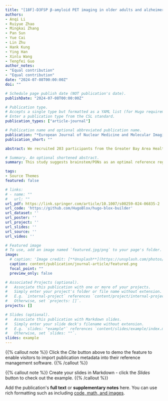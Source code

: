 ```yaml
---
title: "[18F]-D3FSP β-amyloid PET imaging in older adults and alzheimer’s disease"
authors:
- Anqi Li
- Ruiyue Zhao
- Mingkai Zhang
- Pan Sun
- Yue Cai
- Lin Zhu
- Hank Kung
- Ying Han
- Xinlu Wang
- Tengfei Guo
author_notes:
- "Equal contribution"
- "Equal contribution"
date: "2024-07-08T00:00:00Z"
doi: ""

# Schedule page publish date (NOT publication's date).
publishDate: "2024-07-08T00:00:00Z"

# Publication type.
# Accepts a single type but formatted as a YAML list (for Hugo requirements).
# Enter a publication type from the CSL standard.
publication_types: ["article-journal"]

# Publication name and optional abbreviated publication name.
publication: "*European Journal of Nuclear Medicine and Molecular Imaging, 1*"
publication_short: ""

abstract: We recruited 203 participants from the Greater Bay Area Healthy Aging Brain Study (GHABS) to undergo [18F]-D3FSP Aβ PET imaging. We analyzed plasma Aβ42/Aβ40, p-Tau181, glial fibrillary acidic protein (GFAP), and neurofilament light (NfL) using the Simoa platform. We compared the standardized uptake value (SUV) of five reference regions (cerebellum, cerebellum cortex, brainstem/PONs, white matter, composite of the four regions above) and AD typical cortical region (COMPOSITE) SUVR among different clinical groups. The association of D3FSP SUVR with plasma biomarkers, imaging biomarkers, and cognition was also investigated.Brainstem/PONs SUV showed the lowest fluctuation across diagnostic groups, and COMPOSITE D3FSP SUVR had an enormous effect distinguishing cognitively impaired (CI) individuals from cognitively unimpaired (CU) individuals. COMPOSITE SUVR (Referred to brainstem/PONs) was positively correlated with p-Tau181 (p < 0.001), GFAP (p < 0.001), NfL (p = 0.014) in plasma and temporal-metaROI tau deposition (p < 0.001), and negatively related to plasma Aβ42/Aβ40 (p < 0.001), temporal-metaROI cortical thickness (p < 0.01), residual hippocampal volume (p < 0.001) and cognition (p < 0.001). The voxel-wise analysis replicated these findings.

# Summary. An optional shortened abstract.
summary: This study suggests brainstem/PONs as an optimal reference region for calculating D3FSP SUVR to quantify cortical Aβ plaques in the brain. [18F]-D3FSP could distinguish CI from CU and strongly correlates with well-established plasma biomarkers, tau PET, neurodegeneration, and cognitive decline. However, future head-to-head comparisons of [18F]-D3FSP PET images with other validated Aβ PET tracers or postmortem results are crucial.

tags:
- Source Themes
featured: false

# links:
# - name: ""
#   url: ""
url_pdf: https://link.springer.com/article/10.1007/s00259-024-06835-2
url_code: 'https://github.com/HugoBlox/hugo-blox-builder'
url_dataset: ''
url_poster: ''
url_project: ''
url_slides: ''
url_source: ''
url_video: ''

# Featured image
# To use, add an image named `featured.jpg/png` to your page's folder. 
image:
  # caption: 'Image credit: [**Unsplash**](https://unsplash.com/photos/jdD8gXaTZsc)'
  caption: content/publication/journal-article/featured.png
  focal_point: ""
  preview_only: false

# Associated Projects (optional).
#   Associate this publication with one or more of your projects.
#   Simply enter your project's folder or file name without extension.
#   E.g. `internal-project` references `content/project/internal-project/index.md`.
#   Otherwise, set `projects: []`.
projects: []

# Slides (optional).
#   Associate this publication with Markdown slides.
#   Simply enter your slide deck's filename without extension.
#   E.g. `slides: "example"` references `content/slides/example/index.md`.
#   Otherwise, set `slides: ""`.
slides: example
---
```


{{% callout note %}}
Click the *Cite* button above to demo the feature to enable visitors to import publication metadata into their reference management software.
{{% /callout %}}

{{% callout note %}}
Create your slides in Markdown - click the *Slides* button to check out the example.
{{% /callout %}}

Add the publication's **full text** or **supplementary notes** here. You can use rich formatting such as including [code, math, and images](https://docs.hugoblox.com/content/writing-markdown-latex/).
